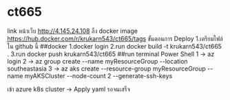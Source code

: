 # ct665
link หน้าเว็บ
http://4.145.24.108
ลิ้ง docker image
https://hub.docker.com/r/krukarn543/ct665/tags
ขั้นตอนการ Deploy
1.เตรียมไฟล์ใน github นี้
##docker
1.docker login
2.run docker build -t krukarn543/ct665 .
3.run docker push krukarn543/ct665
##run terminal Power Shell
1 -> az login
2 -> az group create --name myResourceGroup --location southeastasia
3 -> az aks create --resource-group myResourceGroup --name myAKSCluster --node-count 2 --generate-ssh-keys

เข้า azure k8s cluster -> Apply yaml
รอจนเสร็จ

